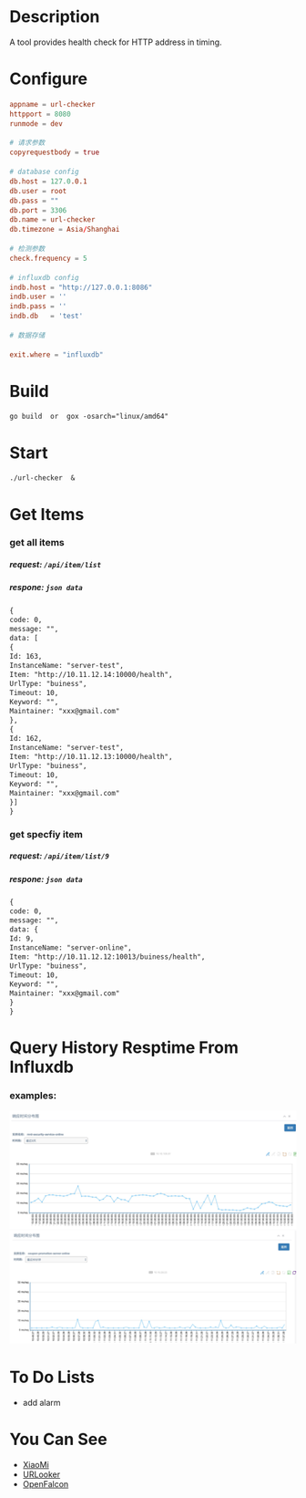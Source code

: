 # Description
A tool provides health check for HTTP address in timing.

# Configure

```conf
appname = url-checker
httpport = 8080
runmode = dev

# 请求参数
copyrequestbody = true

# database config
db.host = 127.0.0.1
db.user = root
db.pass = "" 
db.port = 3306
db.name = url-checker
db.timezone = Asia/Shanghai

# 检测参数
check.frequency = 5

# influxdb config
indb.host = "http://127.0.0.1:8086"
indb.user = ''
indb.pass = ''
indb.db   = 'test'

# 数据存储

exit.where = "influxdb"
```

# Build
```shell
go build  or  gox -osarch="linux/amd64"
```

# Start
```shell
./url-checker  &
```
# Get Items
### get all items
##### request: `/api/item/list`
##### respone: `json data`
```
{
code: 0,
message: "",
data: [
{
Id: 163,
InstanceName: "server-test",
Item: "http://10.11.12.14:10000/health",
UrlType: "buiness",
Timeout: 10,
Keyword: "",
Maintainer: "xxx@gmail.com"
},
{
Id: 162,
InstanceName: "server-test",
Item: "http://10.11.12.13:10000/health",
UrlType: "buiness",
Timeout: 10,
Keyword: "",
Maintainer: "xxx@gmail.com"
}]
}
```
### get specfiy item
##### request: `/api/item/list/9`
##### respone: `json data`
```
{
code: 0,
message: "",
data: {
Id: 9,
InstanceName: "server-online",
Item: "http://10.11.12.12:10013/buiness/health",
UrlType: "buiness",
Timeout: 10,
Keyword: "",
Maintainer: "xxx@gmail.com"
}
}
```

# Query History Resptime From Influxdb
### examples:
![resp1](https://github.com/yujianglei/url-checker/blob/master/snapshots/resp1.jpeg)
![resp1](https://github.com/yujianglei/url-checker/blob/master/snapshots/resp2.jpeg)

# To Do Lists
* add alarm 

# You Can See 
* [XiaoMi](https://github.com/XiaoMi)
* [URLooker](https://github.com/URLooker/)
* [OpenFalcon](https://github.com/XiaoMi/open-falcon)

